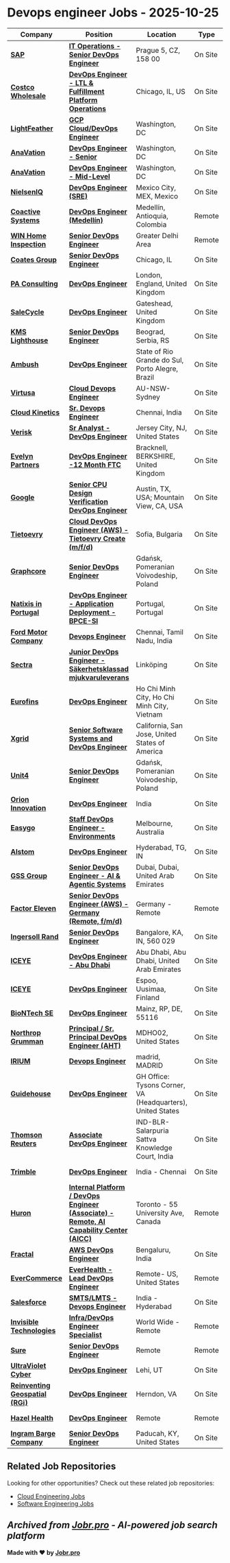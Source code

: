 # Devops engineer Jobs - 2025-10-25

| Company | Position | Location | Type | Date |
| ------- | -------- | -------- | ---- | ------ |
| **[SAP](https://www.sap.com/)** | **[IT Operations - Senior DevOps Engineer](https://jobr.pro/job/30998042/it-operations-senior-devops-engineer?utm_source=github&utm_medium=repo&utm_campaign=github-devops-jobs)** | Prague 5, CZ, 158 00 | On Site | Oct 25 |
| **[Costco Wholesale](https://www.costco.com/)** | **[DevOps Engineer - LTL & Fulfillment Platform Operations](https://jobr.pro/job/31010903/devops-engineer-ltl-fulfillment-platform-operations?utm_source=github&utm_medium=repo&utm_campaign=github-devops-jobs)** | Chicago, IL, US | On Site | Oct 24 |
| **[LightFeather](https://lightfeather.io/)** | **[GCP Cloud/DevOps Engineer](https://jobr.pro/job/30996899/gcp-clouddevops-engineer?utm_source=github&utm_medium=repo&utm_campaign=github-devops-jobs)** | Washington, DC | On Site | Oct 24 |
| **[AnaVation](https://anavationllc.com/)** | **[DevOps Engineer - Senior](https://jobr.pro/job/30987068/devops-engineer-senior?utm_source=github&utm_medium=repo&utm_campaign=github-devops-jobs)** | Washington, DC | On Site | Oct 24 |
| **[AnaVation](https://anavationllc.com/)** | **[DevOps Engineer - Mid-Level](https://jobr.pro/job/30987067/devops-engineer-mid-level?utm_source=github&utm_medium=repo&utm_campaign=github-devops-jobs)** | Washington, DC | On Site | Oct 24 |
| **[NielsenIQ](https://nielseniq.com)** | **[DevOps Engineer (SRE)](https://jobr.pro/job/30979770/devops-engineer-sre?utm_source=github&utm_medium=repo&utm_campaign=github-devops-jobs)** | Mexico City, MEX, Mexico | On Site | Oct 24 |
| **[Coactive Systems](https://coactive.ai/)** | **[DevOps Engineer (Medellín)](https://jobr.pro/job/30998507/devops-engineer-medellin?utm_source=github&utm_medium=repo&utm_campaign=github-devops-jobs)** | Medellín, Antioquia, Colombia | Remote | Oct 24 |
| **[WIN Home Inspection](https://wini.com/)** | **[Senior DevOps Engineer](https://jobr.pro/job/30991223/senior-devops-engineer?utm_source=github&utm_medium=repo&utm_campaign=github-devops-jobs)** | Greater Delhi Area | Remote | Oct 24 |
| **[Coates Group](https://coatesgroup.com/)** | **[Senior DevOps Engineer](https://jobr.pro/job/30986376/senior-devops-engineer?utm_source=github&utm_medium=repo&utm_campaign=github-devops-jobs)** | Chicago, IL | On Site | Oct 24 |
| **[PA Consulting](https://www.paconsulting.com)** | **[DevOps Engineer](https://jobr.pro/job/30979772/devops-engineer?utm_source=github&utm_medium=repo&utm_campaign=github-devops-jobs)** | London, England, United Kingdom | On Site | Oct 24 |
| **[SaleCycle](https://www.salecycle.com/)** | **[DevOps Engineer](https://jobr.pro/job/31018506/devops-engineer?utm_source=github&utm_medium=repo&utm_campaign=github-devops-jobs)** | Gateshead, United Kingdom | On Site | Oct 24 |
| **[KMS Lighthouse](https://www.kmslh.com/)** | **[Senior DevOps Engineer](https://jobr.pro/job/30951810/senior-devops-engineer?utm_source=github&utm_medium=repo&utm_campaign=github-devops-jobs)** | Beograd, Serbia, RS | On Site | Oct 24 |
| **[Ambush](https://www.getambush.com/)** | **[DevOps Engineer](https://jobr.pro/job/30947722/devops-engineer?utm_source=github&utm_medium=repo&utm_campaign=github-devops-jobs)** | State of Rio Grande do Sul, Porto Alegre, Brazil | On Site | Oct 24 |
| **[Virtusa](https://www.virtusa.com/)** | **[Cloud Devops Engineer](https://jobr.pro/job/30942491/cloud-devops-engineer?utm_source=github&utm_medium=repo&utm_campaign=github-devops-jobs)** | AU-NSW-Sydney | On Site | Oct 24 |
| **[Cloud Kinetics](https://www.cloud-kinetics.com/)** | **[Sr. Devops Engineer](https://jobr.pro/job/30941079/sr-devops-engineer?utm_source=github&utm_medium=repo&utm_campaign=github-devops-jobs)** | Chennai, India | On Site | Oct 24 |
| **[Verisk](https://www.verisk.com/)** | **[Sr Analyst - DevOps Engineer](https://jobr.pro/job/30940659/sr-analyst-devops-engineer?utm_source=github&utm_medium=repo&utm_campaign=github-devops-jobs)** | Jersey City, NJ, United States | On Site | Oct 24 |
| **[Evelyn Partners](https://www.evelyn.com)** | **[DevOps Engineer -12 Month FTC](https://jobr.pro/job/30938578/devops-engineer-12-month-ftc?utm_source=github&utm_medium=repo&utm_campaign=github-devops-jobs)** | Bracknell, BERKSHIRE, United Kingdom | On Site | Oct 24 |
| **[Google](https://www.google.com/)** | **[Senior CPU Design Verification DevOps Engineer](https://jobr.pro/job/30932330/senior-cpu-design-verification-devops-engineer?utm_source=github&utm_medium=repo&utm_campaign=github-devops-jobs)** | Austin, TX, USA; Mountain View, CA, USA | On Site | Oct 24 |
| **[Tietoevry](https://www.tietoevry.com/)** | **[Cloud DevOps Engineer (AWS) - Tietoevry Create (m/f/d)](https://jobr.pro/job/30997547/cloud-devops-engineer-aws-tietoevry-create-mfd?utm_source=github&utm_medium=repo&utm_campaign=github-devops-jobs)** | Sofia, Bulgaria | On Site | Oct 24 |
| **[Graphcore](https://www.graphcore.ai/)** | **[Senior DevOps Engineer](https://jobr.pro/job/30986835/senior-devops-engineer?utm_source=github&utm_medium=repo&utm_campaign=github-devops-jobs)** | Gdańsk, Pomeranian Voivodeship, Poland | On Site | Oct 24 |
| **[Natixis in Portugal](https://www.natixis.com)** | **[DevOps Engineer - Application Deployment - BPCE-SI](https://jobr.pro/job/30938588/devops-engineer-application-deployment-bpce-si?utm_source=github&utm_medium=repo&utm_campaign=github-devops-jobs)** | Portugal, Portugal | On Site | Oct 24 |
| **[Ford Motor Company](https://corporate.ford.com/)** | **[Devops Engineer](https://jobr.pro/job/30937085/devops-engineer?utm_source=github&utm_medium=repo&utm_campaign=github-devops-jobs)** | Chennai, Tamil Nadu, India | On Site | Oct 24 |
| **[Sectra](https://sectra.com/)** | **[Junior DevOps Engineer - Säkerhetsklassad mjukvaruleverans](https://jobr.pro/job/30961174/junior-devops-engineer-sakerhetsklassad-mjukvaruleverans?utm_source=github&utm_medium=repo&utm_campaign=github-devops-jobs)** | Linköping | On Site | Oct 24 |
| **[Eurofins](https://www.eurofins.com)** | **[DevOps Engineer](https://jobr.pro/job/30910965/devops-engineer?utm_source=github&utm_medium=repo&utm_campaign=github-devops-jobs)** | Ho Chi Minh City, Ho Chi Minh City, Vietnam | On Site | Oct 24 |
| **[Xgrid](https://www.xgrid.co/)** | **[Senior Software Systems and DevOps Engineer](https://jobr.pro/job/30947232/senior-software-systems-and-devops-engineer?utm_source=github&utm_medium=repo&utm_campaign=github-devops-jobs)** | California, San Jose, United States of America | On Site | Oct 24 |
| **[Unit4](https://www.unit4.com)** | **[Senior DevOps Engineer](https://jobr.pro/job/30911781/senior-devops-engineer?utm_source=github&utm_medium=repo&utm_campaign=github-devops-jobs)** | Gdańsk, Pomeranian Voivodeship, Poland | On Site | Oct 24 |
| **[Orion Innovation](https://www.orioninc.com/)** | **[DevOps Engineer](https://jobr.pro/job/30907928/devops-engineer?utm_source=github&utm_medium=repo&utm_campaign=github-devops-jobs)** | India | On Site | Oct 24 |
| **[Easygo](https://easygo.io/)** | **[Staff DevOps Engineer - Environments](https://jobr.pro/job/30897420/staff-devops-engineer-environments?utm_source=github&utm_medium=repo&utm_campaign=github-devops-jobs)** | Melbourne, Australia | On Site | Oct 24 |
| **[Alstom](https://www.alstom.com/)** | **[DevOps Engineer](https://jobr.pro/job/30918218/devops-engineer?utm_source=github&utm_medium=repo&utm_campaign=github-devops-jobs)** | Hyderabad, TG, IN | On Site | Oct 24 |
| **[GSS Group](https://gsstechgroup.com/)** | **[Senior DevOps Engineer - AI & Agentic Systems](https://jobr.pro/job/30917484/senior-devops-engineer-ai-agentic-systems?utm_source=github&utm_medium=repo&utm_campaign=github-devops-jobs)** | Dubai, Dubai, United Arab Emirates | On Site | Oct 24 |
| **[Factor Eleven](https://www.factor-eleven.de/)** | **[Senior DevOps Engineer (AWS) - Germany (Remote, f/m/d)](https://jobr.pro/job/30924498/senior-devops-engineer-aws-germany-remote-fmd?utm_source=github&utm_medium=repo&utm_campaign=github-devops-jobs)** | Germany - Remote | Remote | Oct 24 |
| **[Ingersoll Rand](https://www.irco.com/)** | **[Senior DevOps Engineer](https://jobr.pro/job/30930770/senior-devops-engineer?utm_source=github&utm_medium=repo&utm_campaign=github-devops-jobs)** | Bangalore, KA, IN, 560 029 | On Site | Oct 24 |
| **[ICEYE](https://www.iceye.com/)** | **[DevOps Engineer - Abu Dhabi](https://jobr.pro/job/30933845/devops-engineer-abu-dhabi?utm_source=github&utm_medium=repo&utm_campaign=github-devops-jobs)** | Abu Dhabi, Abu Dhabi, United Arab Emirates | On Site | Oct 24 |
| **[ICEYE](https://www.iceye.com/)** | **[DevOps Engineer](https://jobr.pro/job/30933844/devops-engineer?utm_source=github&utm_medium=repo&utm_campaign=github-devops-jobs)** | Espoo, Uusimaa, Finland | On Site | Oct 24 |
| **[BioNTech SE](https://www.biontech.com/)** | **[DevOps Engineer](https://jobr.pro/job/30920353/devops-engineer?utm_source=github&utm_medium=repo&utm_campaign=github-devops-jobs)** | Mainz, RP, DE, 55116 | On Site | Oct 24 |
| **[Northrop Grumman](https://www.northropgrumman.com/)** | **[Principal / Sr. Principal DevOps Engineer (AHT)](https://jobr.pro/job/30949327/principal-sr-principal-devops-engineer-aht?utm_source=github&utm_medium=repo&utm_campaign=github-devops-jobs)** | MDHO02, United States | On Site | Oct 24 |
| **[IRIUM](https://www.irium.es/)** | **[Devops Engineer](https://jobr.pro/job/30943087/devops-engineer?utm_source=github&utm_medium=repo&utm_campaign=github-devops-jobs)** | madrid, MADRID | On Site | Oct 24 |
| **[Guidehouse](https://www.guidehouse.com/)** | **[DevOps Engineer](https://jobr.pro/job/30976886/devops-engineer?utm_source=github&utm_medium=repo&utm_campaign=github-devops-jobs)** | GH Office: Tysons Corner, VA (Headquarters), United States | On Site | Oct 24 |
| **[Thomson Reuters](https://www.thomsonreuters.com/)** | **[Associate DevOps Engineer](https://jobr.pro/job/30976092/associate-devops-engineer?utm_source=github&utm_medium=repo&utm_campaign=github-devops-jobs)** | IND-BLR-Salarpuria Sattva Knowledge Court, India | On Site | Oct 24 |
| **[Trimble](https://www.trimble.com/)** | **[DevOps Engineer](https://jobr.pro/job/30979005/devops-engineer?utm_source=github&utm_medium=repo&utm_campaign=github-devops-jobs)** | India - Chennai | On Site | Oct 24 |
| **[Huron](https://www.huronconsultinggroup.com/)** | **[Internal Platform / DevOps Engineer (Associate) - Remote, AI Capability Center (AICC)](https://jobr.pro/job/30973392/internal-platform-devops-engineer-associate-remote-ai-capability-center-aicc?utm_source=github&utm_medium=repo&utm_campaign=github-devops-jobs)** | Toronto - 55 University Ave, Canada | Remote | Oct 24 |
| **[Fractal](https://fractal.ai/)** | **[AWS DevOps Engineer](https://jobr.pro/job/30971829/aws-devops-engineer?utm_source=github&utm_medium=repo&utm_campaign=github-devops-jobs)** | Bengaluru, India | On Site | Oct 24 |
| **[EverCommerce](https://www.evercommerce.com/)** | **[EverHealth - Lead DevOps Engineer](https://jobr.pro/job/30971961/everhealth-lead-devops-engineer?utm_source=github&utm_medium=repo&utm_campaign=github-devops-jobs)** | Remote- US, United States | Remote | Oct 24 |
| **[Salesforce](https://www.salesforce.com/)** | **[SMTS/LMTS - Devops Engineer](https://jobr.pro/job/30983966/smtslmts-devops-engineer?utm_source=github&utm_medium=repo&utm_campaign=github-devops-jobs)** | India - Hyderabad | On Site | Oct 24 |
| **[Invisible Technologies](https://www.inv.tech/)** | **[Infra/DevOps Engineer Specialist](https://jobr.pro/job/30901305/infradevops-engineer-specialist?utm_source=github&utm_medium=repo&utm_campaign=github-devops-jobs)** | World Wide - Remote | Remote | Oct 23 |
| **[Sure](https://www.sureapp.com/)** | **[Senior DevOps Engineer](https://jobr.pro/job/30897878/senior-devops-engineer?utm_source=github&utm_medium=repo&utm_campaign=github-devops-jobs)** | Remote | Remote | Oct 23 |
| **[UltraViolet Cyber](https://www.uvcyber.com/)** | **[DevOps Engineer](https://jobr.pro/job/30898700/devops-engineer?utm_source=github&utm_medium=repo&utm_campaign=github-devops-jobs)** | Lehi, UT | On Site | Oct 23 |
| **[Reinventing Geospatial (RGi)](https://rgi-corp.com/)** | **[DevOps Engineer](https://jobr.pro/job/30897900/devops-engineer?utm_source=github&utm_medium=repo&utm_campaign=github-devops-jobs)** | Herndon, VA | On Site | Oct 23 |
| **[Hazel Health](https://www.hazel.co)** | **[DevOps Engineer](https://jobr.pro/job/30898689/devops-engineer?utm_source=github&utm_medium=repo&utm_campaign=github-devops-jobs)** | Remote | Remote | Oct 23 |
| **[Ingram Barge Company](https://www.ingrambarge.com)** | **[Senior DevOps Engineer](https://jobr.pro/job/30906996/senior-devops-engineer?utm_source=github&utm_medium=repo&utm_campaign=github-devops-jobs)** | Paducah, KY, United States | On Site | Oct 23 |

## Related Job Repositories

Looking for other opportunities? Check out these related job repositories:

- [Cloud Engineering Jobs](https://github.com/jobs-jobr-pro/Cloud-Engineering-Jobs)
- [Software Engineering Jobs](https://github.com/jobs-jobr-pro/Software-Engineering-Jobs)



*Archived from [Jobr.pro](https://jobr.pro?utm_source=github&utm_medium=repo&utm_campaign=github-devops-jobs) - AI-powered job search platform*
---

**Made with ❤️ by [Jobr.pro](https://jobr.pro?utm_source=github&utm_medium=repo&utm_campaign=github-devops-jobs)**
